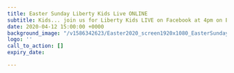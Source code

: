 ```yaml
---
title: Easter Sunday Liberty Kids Live ONLINE
subtitle: Kids... join us for Liberty Kids LIVE on Facebook at 4pm on Easter Sunday!
date: 2020-04-12 15:00:00 +0000
background_image: "/v1586342623/Easter2020_screen1920x1080_EasterSundayKIDS_w2ywkj.png"
logo: ''
call_to_action: []
expiry_date: 

---
```

